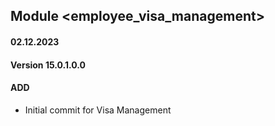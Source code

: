 ## Module <employee_visa_management>

#### 02.12.2023
#### Version 15.0.1.0.0
#### ADD
-  Initial commit for Visa Management
